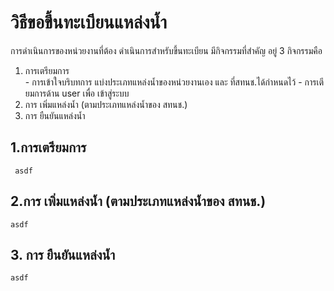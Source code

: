 # วิธีขอขึ้นทะเบียนแหล่งน้ำ
การดำเนินการของหน่วยงานที่ต้อง ดำเนินการสำหรับขึ้นทะเบียน มีกิจกรรมที่สำคัญ อยู่ 3 กิจกรรมคือ 

  1. การเตรียมการ  
    - การเข้าใจบริบทการ แบ่งประเภทแหล่งน้ำของหน่วยงานเอง และ ที่สทนช.ได้กำหนดไว้
    - การเตียมการด้าน user เพื่อ เข้าสู่ระบบ
  2. การ เพิ่มแหล่งน้ำ (ตามประเภทแหล่งน้ำของ สทนช.)
  3. การ ยืนยันแหล่งน้ำ

## 1.การเตรียมการ
```
 asdf
```
## 2.การ เพิ่มแหล่งน้ำ (ตามประเภทแหล่งน้ำของ สทนช.)
```
asdf
```

## 3. การ ยืนยันแหล่งน้ำ
```
asdf
```
